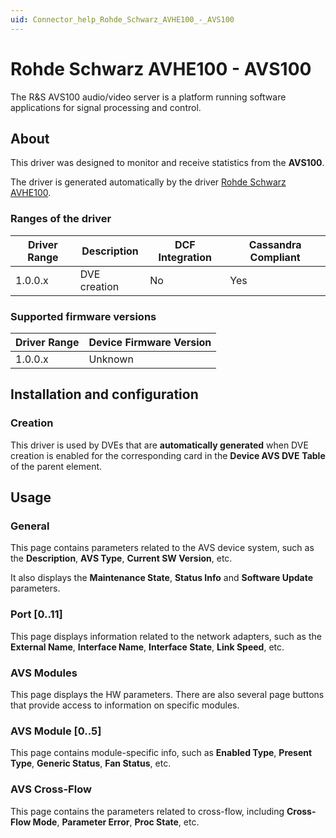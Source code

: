 ```yaml
---
uid: Connector_help_Rohde_Schwarz_AVHE100_-_AVS100
---
```


# Rohde Schwarz AVHE100 - AVS100

The R&S AVS100 audio/video server is a platform running software applications for signal processing and control.

## About

This driver was designed to monitor and receive statistics from the **AVS100**.

The driver is generated automatically by the driver [Rohde Schwarz AVHE100](xref:Connector_help_Rohde_Schwarz_AVHE100).

### Ranges of the driver

| **Driver Range** | **Description** | **DCF Integration** | **Cassandra Compliant** |
|------------------|-----------------|---------------------|-------------------------|
| 1.0.0.x          | DVE creation    | No                  | Yes                     |

### Supported firmware versions

| **Driver Range** | **Device Firmware Version** |
|------------------|-----------------------------|
| 1.0.0.x          | Unknown                     |

## Installation and configuration

### Creation

This driver is used by DVEs that are **automatically generated** when DVE creation is enabled for the corresponding card in the **Device AVS DVE** **Table** of the parent element.

## Usage

### General

This page contains parameters related to the AVS device system, such as the **Description**, **AVS Type**, **Current SW Version**, etc.

It also displays the **Maintenance State**, **Status Info** and **Software Update** parameters.

### Port \[0..11\]

This page displays information related to the network adapters, such as the **External Name**, **Interface Name**, **Interface State**, **Link Speed**, etc.

### AVS Modules

This page displays the HW parameters. There are also several page buttons that provide access to information on specific modules.

### AVS Module \[0..5\]

This page contains module-specific info, such as **Enabled Type**, **Present Type**, **Generic Status**, **Fan Status**, etc.

### AVS Cross-Flow

This page contains the parameters related to cross-flow, including **Cross-Flow Mode**, **Parameter Error**, **Proc State**, etc.
